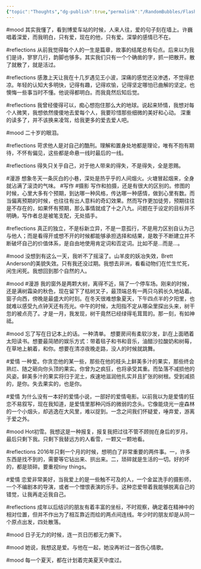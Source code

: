 ```yaml
---
{"topic":"Thoughts","dg-publish":true,"permalink":"/RandomBubbles/FlashThoughts/2013-01-01/","dgPassFrontmatter":true,"noteIcon":""}
---
```


#mood 其实我懂了，看到博爱车站的时候，人来人往，爱的句子刻在墙上。许巍唱着深爱，而我明白，只有爱，现在的他，只有爱。深挚的感情已不在。

#reflections 从前我觉得每个人的一生是篇章，故事的结尾总有句点。后来以为我们是诗，寥寥几行，韵脚也够多。其实我们只有一个个确凿的字，抓一把散开。散了就散了，就是活过。

#reflections 感激上天让我在十几岁遇见王小波，深痛的感觉还没渗透，不觉得悲凉。年轻的认知大多明快，记得有趣，记得欢愉，记得坚定哪怕已曲解的坚定。也懊悔一些事当时不懂。他说得都明白。而我竟然后知后觉。

#reflections 我曾经傻得可以，痴心想抱住那么大的地球。说起来矫情，我想对每个人微笑，我想依然傻傻地去爱每个人，我要珍惜那些细微的美好和心动。
深重的读多了，并不该换来凌驾，给我更多的爱去爱人吧。

#mood 二十岁的眼泪。

#reflections 苛求他人是对自己的酷刑。理解和置身处地都是理论，唯有不抱有期待，不怀有偏见，这些都是命悬一线时最后的一线。

#reflections 得失只关乎自己，对于他人带来的得失，不是得失，全是恩赐。

#漫游 想象冬天一条灰白的小巷，深处是热乎乎的人间烟火。火塘冒起烟来，全身就沾满了滚烫的气味。
#写作 #摄影 写作和拍摄，还是有很大的区别的。修图的时候，心里大多有个预期，到达哪一种风格，传达哪一种感情，做到心里有数。而当偏离预期的时候，也往往有出人意料的奇幻效果。然而写作更加徒劳，预期往往是不存在的，如果怀有预期，那么事情就成了十之八九。问题在于设定的目标并不明确，写作者总是被笔支配，无处插手。

#reflections 真正的独立，不是标新立异，不是一意孤行，不是用力区别自认为己与他人；而是看得开或想不开的时候都能够承担选择和结果，是敢于不断建立并不断破坏自己的价值体系，是自由地使用肯定词和否定词。比如不是…而是…。

#mood 没想到有这么一天，我听不了摇滚了。山羊皮的妖冶失效，Brett Anderson的美貌失效。只有我还没过期。我想去非洲，看看动物们在忙生忙死，闲生闲死。我想回到那个自然的人。

 #mood #漫游 我的窗外是两颗大树，离得不近，隔了一个停车场。刚来的时候，还是满树霜染的秋色，现在留下了枯树叉子，最顶端总有一两只乌鸦长久地站着。窗子向西，傍晚是最盛大的时刻。在冬天很难想象夏天，下午四点半的夕阳里，也就难以感受九点钟天还有亮光。中午的时候，太阳指不定从哪朵里探出头来，树干忽的被点亮了。才是一月，我发现，树干竟然已经绿得毛茸茸的。那一刻，有如神祗。

 #mood 忘了写在日记本上的话。一种清单。 想要房间有柔软沙发，趴在上面晒着太阳读书。想要最简陋的娱乐方式：带着毯子和书和音乐，油醋沙拉酸奶和树莓，在草地上躺着，和你。想要在清凉夜晚走路，没人的时候就跳舞。

 #爱情 一种爱。你贪恋他的某一些，那些在他的枝头上鲜美多汁的果实，那些终会熟烂、随之砸向你头顶的果实。你曾为之疯狂，也将承受其重。而坠落不减损他的风姿。鲜美多汁的果实将归于泥土，疾速地滋润他扎实并且扩张的树根。受到减损的，是你。失去果实的，也是你。

 #爱情 为什么没有一本好的爱情小说，一部好的爱情电影。以前我以为是爱情的狂恋不易叙写，现在我知道，是爱情里那种闪烁的微弱的念头。它像能烧光一座森林的一个小烟头，却逃逸在大风里，难以捉到。一念之间我们怀疑爱，唾弃爱，游离于爱之外。

 #mood Hot初雪。我想这是一种报复，报复我把过往不管不顾抛在身后的岁月。最后只剩下我。只剩下我替远方的人看雪，一颗又一颗地看。

 #reflections 2016年只剩一个月的时候，想明白了非常重要的两件事。一，许多东西是找不到的，需要等它钻出来、拱出来。二，琐碎就是生活的一切。好的坏的，都是琐碎。要重视tiny things。

 #爱情 恋爱非常美好，当我爱上的是一些触不可及的人，一个金盆洗手的摄影师，一个不编剧本的导演，或者一个憎恨表演的乐手。这种恋爱带着我能够脱离自己的错觉，让我再走近我自己。

 #reflections 成年以后结识的朋友有着丰富的坐标，不时观察，确定着在精神中的相对位置，但并不作出为了相互靠近而绘的两点间连线。年少时的朋友却是从同一个原点出发，四处散落。

 #mood 日子无力的时候，连一页日历都无力撕下。

#mood 她说，我想这是爱。与他在一起，她没再听过一首伤心情歌。

#mood 每一个夏天，都在计划着完美夏天中度过。